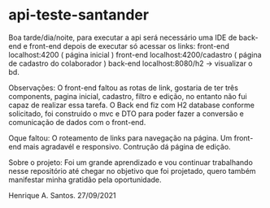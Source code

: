 # api-teste-santander

Boa tarde/dia/noite, para executar a api será necessário uma IDE de back-end e front-end depois de executar só acessar os links:
front-end localhost:4200 ( página inicial )
front-end localhost:4200/cadastro ( página de cadastro do colaborador ) 
back-end localhost:8080/h2  -> visualizar o bd.


Observações:  O front-end faltou as rotas de link, gostaria de ter três components, pagina inicial, cadastro, filtro e edição, no entanto não fui capaz de realizar essa tarefa.
  O Back end fiz com H2 database conforme solicitado, foi construido o mvc e DTO para poder fazer a conversão e comunicação de dados com o front-end.
  
  Oque faltou: O roteamento de links para navegação na página.
               Um front-end mais agradavél e responsivo.
               Contrução dá página de edição.
               
 Sobre o projeto:  Foi um grande aprendizado e vou continuar trabalhando nesse repositório até chegar no objetivo que foi projetado, quero também manifestar minha gratidão pela oportunidade.
 
 Henrique A. Santos.
 27/09/2021
